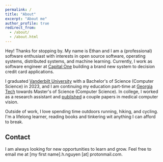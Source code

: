 ```yaml
---
permalink: /
title: "About"
excerpt: "About me"
author_profile: true
redirect_from: 
  - /about/
  - /about.html
---
```


Hey! Thanks for stopping by. My name is Ethan and I am a (professional) software enthusiast with interests in open source software, operating systems, distributed systems, and machine learning. Currently, I work as software engineer at [Capital One](https://en.wikipedia.org/wiki/Capital_One) building a brand new system to decision credit card applications. 

I graduated [Vanderbilt University](https://en.wikipedia.org/wiki/Vanderbilt_University) with a Bachelor's of Science (Computer Science) in 2023, and I am continuing my education part-time at [Georgia Tech](https://en.wikipedia.org/wiki/Georgia_Tech) towards  Master's of Science (Computer Science). In college, I worked as a research assistant and [published](https://ethanhn.com/publications/) a couple papers in medical computer vision. 

Outside of work, I love spending time outdoors running, hiking, and cycling. I'm a lifelong learner, reading books and tinkering wit anything I can afford to break. 

## Contact
I am always looking for new opportunities to learn and grow. Feel free to email me at [my first name].h.nguyen [at] protonmail.com.
